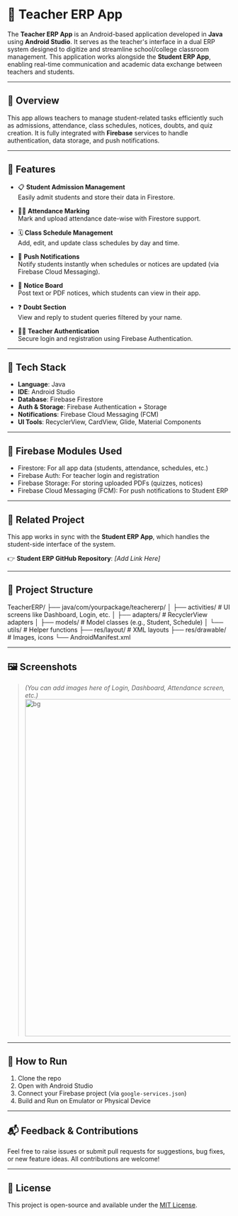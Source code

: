 # 📘 Teacher ERP App

The **Teacher ERP App** is an Android-based application developed in **Java** using **Android Studio**. It serves as the teacher's interface in a dual ERP system designed to digitize and streamline school/college classroom management. This application works alongside the **Student ERP App**, enabling real-time communication and academic data exchange between teachers and students.

---

## 📌 Overview

This app allows teachers to manage student-related tasks efficiently such as admissions, attendance, class schedules, notices, doubts, and quiz creation. It is fully integrated with **Firebase** services to handle authentication, data storage, and push notifications.

---

## 🎯 Features

- 📋 **Student Admission Management**  
  Easily admit students and store their data in Firestore.

- 🧑‍🏫 **Attendance Marking**  
  Mark and upload attendance date-wise with Firestore support.

- 🗓 **Class Schedule Management**  
  Add, edit, and update class schedules by day and time.

- 🔔 **Push Notifications**  
  Notify students instantly when schedules or notices are updated (via Firebase Cloud Messaging).

- 📢 **Notice Board**  
  Post text or PDF notices, which students can view in their app.

- ❓ **Doubt Section**  
  View and reply to student queries filtered by your name.

- 👨‍🏫 **Teacher Authentication**  
  Secure login and registration using Firebase Authentication.

---

## 🔧 Tech Stack

- **Language**: Java  
- **IDE**: Android Studio  
- **Database**: Firebase Firestore  
- **Auth & Storage**: Firebase Authentication + Storage  
- **Notifications**: Firebase Cloud Messaging (FCM)  
- **UI Tools**: RecyclerView, CardView, Glide, Material Components

---

## 🧩 Firebase Modules Used

- Firestore: For all app data (students, attendance, schedules, etc.)
- Firebase Auth: For teacher login and registration
- Firebase Storage: For storing uploaded PDFs (quizzes, notices)
- Firebase Cloud Messaging (FCM): For push notifications to Student ERP

---

## 🔗 Related Project

This app works in sync with the **Student ERP App**, which handles the student-side interface of the system.

👉 **Student ERP GitHub Repository**: _[Add Link Here]_  

---

## 📁 Project Structure

TeacherERP/
├── java/com/yourpackage/teachererp/
│ ├── activities/ # UI screens like Dashboard, Login, etc.
│ ├── adapters/ # RecyclerView adapters
│ ├── models/ # Model classes (e.g., Student, Schedule)
│ └── utils/ # Helper functions
├── res/layout/ # XML layouts
├── res/drawable/ # Images, icons
└── AndroidManifest.xml

---

## 🖼 Screenshots

> _(You can add images here of Login, Dashboard, Attendance screen, etc.)_
> <img width="1024" height="761" alt="bg" src="https://github.com/user-attachments/assets/b737f417-ae2b-40b5-a6e6-7db9cdb64822" />


---

## 🧪 How to Run

1. Clone the repo
2. Open with Android Studio
3. Connect your Firebase project (via `google-services.json`)
4. Build and Run on Emulator or Physical Device

---

## 📬 Feedback & Contributions

Feel free to raise issues or submit pull requests for suggestions, bug fixes, or new feature ideas. All contributions are welcome!

---

## 📄 License

This project is open-source and available under the [MIT License](LICENSE).
